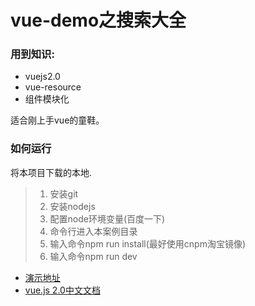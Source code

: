 # vue-demo之搜索大全

### 用到知识:
* vuejs2.0
* vue-resource
* 组件模块化

适合刚上手vue的童鞋。

### 如何运行
将本项目下载的本地.
> 1. 安装git
> 2. 安装nodejs
> 3. 配置node环境变量(百度一下)
> 4. 命令行进入本案例目录
> 5. 输入命令npm run install(最好使用cnpm淘宝镜像)
> 6. 输入命令npm run dev

* [演示地址](http://cs003.m2828.com/demo/360Search)
* [vue.js 2.0中文文档](http://vuefe.cn/)
